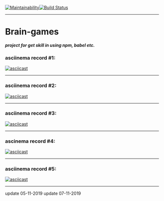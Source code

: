 [![Maintainability](https://api.codeclimate.com/v1/badges/a99a88d28ad37a79dbf6/maintainability)](https://codeclimate.com/github/codeclimate/codeclimate/maintainability)[![Build Status](https://travis-ci.com/BlackChaose/backend-project-lvl1.svg?branch=master)](https://travis-ci.com/BlackChaose/backend-project-lvl1)

---

# Brain-games #

***project for get skill in using npm, babel etc.***


### asciinema record #1: ###

[![asciicast](https://asciinema.org/a/waFY7XJgLhc5kx3VRKolZmfwn.svg)](https://asciinema.org/a/waFY7XJgLhc5kx3VRKolZmfwn)

---

### asciinema record #2: ###

[![asciicast](https://asciinema.org/a/BlxcMF0I8lNwQKZFxvJDk243r.svg)](https://asciinema.org/a/BlxcMF0I8lNwQKZFxvJDk243r)

---

### asciinema record #3: ###

[![asciicast](https://asciinema.org/a/qNFfef1e2PKyUPeCxRSLj0z2Y.svg)](https://asciinema.org/a/qNFfef1e2PKyUPeCxRSLj0z2Y)

---

### ascinema record #4: ###

[![asciicast](https://asciinema.org/a/wOp8FOvikixfl5NOZlavN3d8I.svg)](https://asciinema.org/a/wOp8FOvikixfl5NOZlavN3d8I)

---

### asciinema record #5: ###

[![asciicast](https://asciinema.org/a/sBOeevf66y36nuSTVh76jqCIv.svg)](https://asciinema.org/a/sBOeevf66y36nuSTVh76jqCIv)

---

update 05-11-2019
update 07-11-2019




